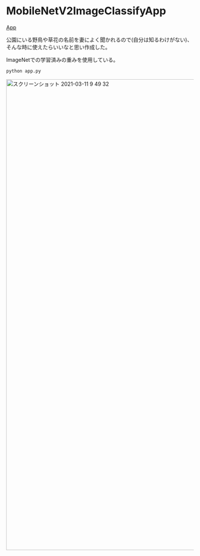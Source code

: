 # MobileNetV2ImageClassifyApp

[App](https://desolate-tor-97919.herokuapp.com)

公園にいる野鳥や草花の名前を妻によく聞かれるので(自分は知るわけがない)、そんな時に使えたらいいなと思い作成した。

ImageNetでの学習済みの重みを使用している。

```bash
python app.py
```

<img width="1267" alt="スクリーンショット 2021-03-11 9 49 32" src="https://user-images.githubusercontent.com/40622501/110718901-3a797e00-824f-11eb-907a-83fc2a3f1f7a.png">

